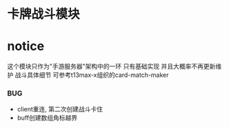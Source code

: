 # 卡牌战斗模块

# notice

这个模块只作为"手游服务器"架构中的一环 只有基础实现 并且大概率不再更新维护 战斗具体细节 可参考t13max-x组织的card-match-maker

### BUG

* client重连, 第二次创建战斗卡住
* buff创建数组角标越界



